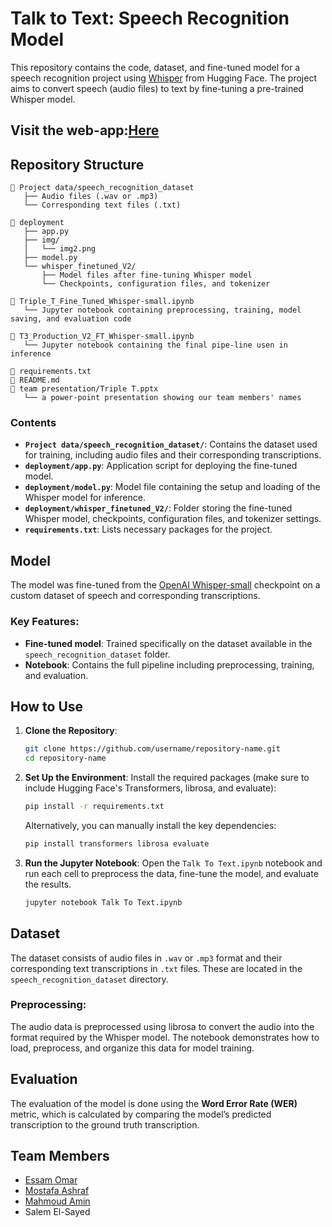 
# Talk to Text: Speech Recognition Model

This repository contains the code, dataset, and fine-tuned model for a speech recognition project using [Whisper](https://huggingface.co/models?other=whisper) from Hugging Face. The project aims to convert speech (audio files) to text by fine-tuning a pre-trained Whisper model.

## Visit the web-app:[Here](https://talktotext.streamlit.app/)

## Repository Structure

```
📁 Project data/speech_recognition_dataset
   ├── Audio files (.wav or .mp3)
   └── Corresponding text files (.txt)

📁 deployment
   ├── app.py
   ├── img/
   │   └── img2.png
   ├── model.py
   └── whisper_finetuned_V2/
       ├── Model files after fine-tuning Whisper model
       └── Checkpoints, configuration files, and tokenizer
           
📄 Triple_T_Fine_Tuned_Whisper-small.ipynb
   └── Jupyter notebook containing preprocessing, training, model saving, and evaluation code

📄 T3_Production_V2_FT_Whisper-small.ipynb
   └── Jupyter notebook containing the final pipe-line usen in inference 

📄 requirements.txt
📄 README.md
📄 team presentation/Triple T.pptx
   └── a power-point presentation showing our team members' names
```

### Contents

- **`Project data/speech_recognition_dataset/`**: Contains the dataset used for training, including audio files and their corresponding transcriptions.
- **`deployment/app.py`**: Application script for deploying the fine-tuned model.
- **`deployment/model.py`**: Model file containing the setup and loading of the Whisper model for inference.
- **`deployment/whisper_finetuned_V2/`**: Folder storing the fine-tuned Whisper model, checkpoints, configuration files, and tokenizer settings.
- **`requirements.txt`**: Lists necessary packages for the project.

## Model

The model was fine-tuned from the [OpenAI Whisper-small](https://huggingface.co/openai/whisper-small) checkpoint on a custom dataset of speech and corresponding transcriptions.

### Key Features:
- **Fine-tuned model**: Trained specifically on the dataset available in the `speech_recognition_dataset` folder.
- **Notebook**: Contains the full pipeline including preprocessing, training, and evaluation.

## How to Use

1. **Clone the Repository**:
   ```bash
   git clone https://github.com/username/repository-name.git
   cd repository-name
   ```

2. **Set Up the Environment**:
   Install the required packages (make sure to include Hugging Face's Transformers, librosa, and evaluate):

   ```bash
   pip install -r requirements.txt
   ```

   Alternatively, you can manually install the key dependencies:

   ```bash
   pip install transformers librosa evaluate
   ```

3. **Run the Jupyter Notebook**:
   Open the `Talk To Text.ipynb` notebook and run each cell to preprocess the data, fine-tune the model, and evaluate the results.

   ```bash
   jupyter notebook Talk To Text.ipynb
   ```

## Dataset

The dataset consists of audio files in `.wav` or `.mp3` format and their corresponding text transcriptions in `.txt` files. These are located in the `speech_recognition_dataset` directory.

### Preprocessing:
The audio data is preprocessed using librosa to convert the audio into the format required by the Whisper model. The notebook demonstrates how to load, preprocess, and organize this data for model training.

## Evaluation

The evaluation of the model is done using the **Word Error Rate (WER)** metric, which is calculated by comparing the model’s predicted transcription to the ground truth transcription.

## Team Members
- [Essam Omar](https://github.com/eoabdulhalim)
- [Mostafa Ashraf](https://github.com/M0STAFA-A4F)
- [Mahmoud Amin](https://github.com/mahmoudamintaha)
- Salem El-Sayed